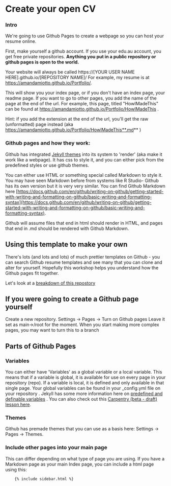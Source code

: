
# Create your open CV

### Intro

We're going to use Github Pages to create a webpage so you can host your resume online.

First, make yourself a github account. If you use your edu.au account, you get free private repositories.
**Anything you put in a public repository or github pages is open to the world.**

Your website will always be called https://[YOUR USER NAME HERE].github.io/[REPOSITORY NAME]/  For example, my resume is at https://amandamiotto.github.io/Portfolio/.

This will show you your index page, or if you don't have an index page, your readme page. If you want to go to other pages, you add the name of the page at the end of the url. For example, this page, titled "HowIMadeThis" can be found at https://amandamiotto.github.io/Portfolio/HowIMadeThis . 

Hint: if you add the extension at the end of the url, you'll get the raw (unformatted) page instead (aka https://amandamiotto.github.io/Portfolio/HowIMadeThis**.md** )


### Github pages and how they work:

Github has integrated [Jekyll themes](https://github.com/topics/jekyll-theme) into its system to 'render' (aka make it work like a webpage). It has css to style it, and you can either pick from the predefined styles or use github themes.

You can either use HTML or something special called Markdown to style it. You may have seen Markdown before from systems like R Studio- Github has its own version but it is very very similar. You can find Github Markdown here [https://docs.github.com/en/github/writing-on-github/getting-started-with-writing-and-formatting-on-github/basic-writing-and-formatting-syntax](https://docs.github.com/en/github/writing-on-github/getting-started-with-writing-and-formatting-on-github/basic-writing-and-formatting-syntax).

Github will assume files that end in html should render in HTML, and pages that end in .md should be rendered with Github Markdown.


## Using this template to make your own


There's lots (and lots and lots) of much prettier templates on Github - you can search Github resume templates and see many that you can clone and alter for yourself. Hopefully this workshop helps you understand how the Github pages fit together.

Let's look at a [breakdown of this repostory](PartsOfThisRepo.md)

## If you were going to create a Github page yourself

Create a new repository.
Settings -> Pages -> Turn on Github pages
Leave it set as main->/root for the moment. When you start making more complex pages, you may want to turn this to a branch

## Parts of Github Pages

### Variables

You can either have 'Variables' as a global variable or a local variable. This means that if a variable is global, it is available for use on every page in your repository (repo). If a variable is local, it is defined and only available in that single page. Your global variables can be found in your _config.yml file on your repository . Jekyll has some more information here on [predefined and definable variables](https://jekyllrb.com/docs/front-matter/) . You can also check out this [Carpentry (beta - draft) lesson here](https://carpentries-incubator.github.io/jekyll-pages-novice/starting-jekyll/index.html).

### Themes

Github has premade themes that you can use as a basis here: Settings -> Pages -> Themes. 

### Include other pages into your main page

This can differ depending on what type of page you are using. If you have a Markdown page as your main Index page, you can include a html page using this:

```plain
    {% include sidebar.html %}
```







